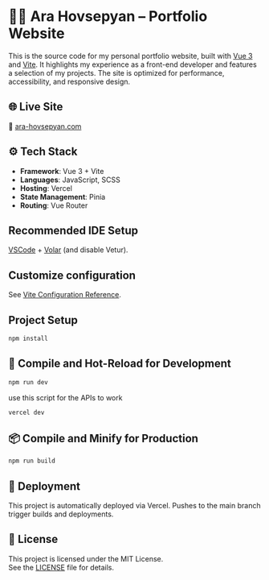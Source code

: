 # 🧑‍💻 Ara Hovsepyan – Portfolio Website

This is the source code for my personal portfolio website, built with [Vue 3](https://vuejs.org/) and [Vite](https://vitejs.dev/). It highlights my experience as a front-end developer and features a selection of my projects. The site is optimized for performance, accessibility, and responsive design.

## 🌐 Live Site

🔗 [ara-hovsepyan.com](https://ara-hovsepyan.com/)

## ⚙️ Tech Stack

- **Framework**: Vue 3 + Vite
- **Languages**: JavaScript, SCSS
- **Hosting**: Vercel
- **State Management**: Pinia
- **Routing**: Vue Router

## Recommended IDE Setup

[VSCode](https://code.visualstudio.com/) + [Volar](https://marketplace.visualstudio.com/items?itemName=Vue.volar) (and disable Vetur).

## Customize configuration

See [Vite Configuration Reference](https://vite.dev/config/).

## Project Setup

```sh
npm install
```

## 🧪 Compile and Hot-Reload for Development

```sh
npm run dev
```
use this script for the APIs to work
```sh
vercel dev
```

## 📦 Compile and Minify for Production

```sh
npm run build
```

## 🚀 Deployment

This project is automatically deployed via Vercel. Pushes to the main branch trigger builds and deployments.

## 📄 License

This project is licensed under the MIT License.  
See the [LICENSE](LICENSE) file for details.



